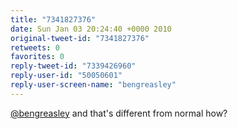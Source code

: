 ```yaml
---
title: "7341827376"
date: Sun Jan 03 20:24:40 +0000 2010
original-tweet-id: "7341827376"
retweets: 0
favorites: 0
reply-tweet-id: "7339426960"
reply-user-id: "50050601"
reply-user-screen-name: "bengreasley"
---
```

<a href="https://twitter.com/bengreasley">@bengreasley</a> and that's different from normal how?
